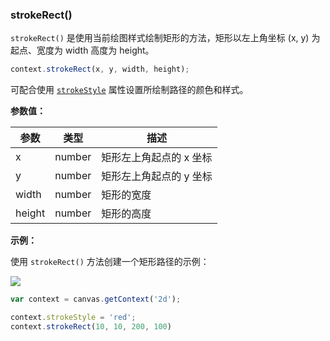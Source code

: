  ### strokeRect()


`strokeRect()` 是使用当前绘图样式绘制矩形的方法，矩形以左上角坐标 (x, y) 为起点、宽度为 width 高度为 height。

```js
context.strokeRect(x, y, width, height);
```
可配合使用 [`strokeStyle`](#strokeStyle) 属性设置所绘制路径的颜色和样式。

**参数值：**

| 参数    |  类型 | 描述                   |
| -------|------  | ---------------------|
| x      | number | 矩形左上角起点的 x 坐标 |
| y      | number | 矩形左上角起点的 y 坐标 |
| width  | number | 矩形的宽度            |
| height | number | 矩形的高度            |

**示例：**

使用 `strokeRect()` 方法创建一个矩形路径的示例：

![](/img/game/canvas/strokeRect-001.png)

```js
var context = canvas.getContext('2d');

context.strokeStyle = 'red';
context.strokeRect(10, 10, 200, 100)
```


